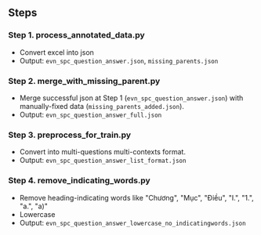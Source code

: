 ## Steps
### Step 1. process_annotated_data.py
- Convert excel into json
- Output: `evn_spc_question_answer.json`, `missing_parents.json`
### Step 2. merge_with_missing_parent.py
- Merge successful json at Step 1 (`evn_spc_question_answer.json`) with manually-fixed data (`missing_parents_added.json`).
- Output: `evn_spc_question_answer_full.json`
### Step 3. preprocess_for_train.py
- Convert into multi-questions multi-contexts format.
- Output: `evn_spc_question_answer_list_format.json`
### Step 4. remove_indicating_words.py
- Remove heading-indicating words like "Chương", "Mục", "Điều", "I.", "1.", "a.", "a)"
- Lowercase
- Output: `evn_spc_question_answer_lowercase_no_indicatingwords.json`